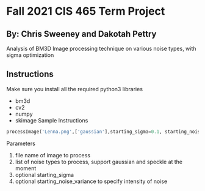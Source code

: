 # Fall 2021 CIS 465 Term Project
## By: Chris Sweeney and Dakotah Pettry
Analysis of BM3D Image processing technique on various noise types, with sigma optimization

## Instructions
Make sure you install all the required python3 libraries
- bm3d
- cv2
- numpy
- skimage
Sample Instructions
```py
processImage('Lenna.png',['gaussian'],starting_sigma=0.1, starting_noise_variance=0.12)
```
Parameters
1. file name of image to process
2. list of noise types to process, support gaussian and speckle at the moment
3. optional starting_sigma
4. optional starting_noise_variance to specify intensity of noise

